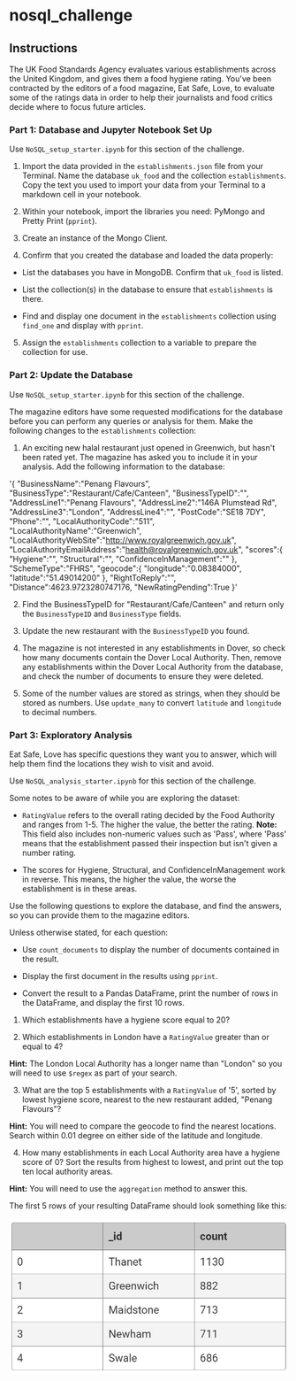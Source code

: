 # nosql_challenge

## Instructions
The UK Food Standards Agency evaluates various establishments across the United Kingdom, and gives them a food hygiene rating. You've been contracted by the editors of a food magazine, Eat Safe, Love, to evaluate some of the ratings data in order to help their journalists and food critics decide where to focus future articles.

### Part 1: Database and Jupyter Notebook Set Up
Use `NoSQL_setup_starter.ipynb` for this section of the challenge. 

 1. Import the data provided in the `establishments.json` file from your Terminal. Name the database `uk_food` and the collection `establishments`. Copy the text you used to import your data from your Terminal to a markdown cell in your notebook.

 2. Within your notebook, import the libraries you need: PyMongo and Pretty Print (`pprint`).

 3. Create an instance of the Mongo Client.

 4. Confirm that you created the database and loaded the data properly:


   * List the databases you have in MongoDB. Confirm that `uk_food` is listed.
 
   * List the collection(s) in the database to ensure that `establishments` is there.

   * Find and display one document in the `establishments` collection using `find_one` and display with `pprint`.

 5. Assign the `establishments` collection to a variable to prepare the collection for use.

### Part 2: Update the Database
Use `NoSQL_setup_starter.ipynb` for this section of the challenge.

The magazine editors have some requested modifications for the database before you can perform any queries or analysis for them. Make the following changes to the `establishments` collection:

 1. An exciting new halal restaurant just opened in Greenwich, but hasn't been rated yet. The magazine has asked you to include it in your analysis. Add the following information to the database:

'{
    "BusinessName":"Penang Flavours",
    "BusinessType":"Restaurant/Cafe/Canteen",
    "BusinessTypeID":"",
    "AddressLine1":"Penang Flavours",
    "AddressLine2":"146A Plumstead Rd",
    "AddressLine3":"London",
    "AddressLine4":"",
    "PostCode":"SE18 7DY",
    "Phone":"",
    "LocalAuthorityCode":"511",
    "LocalAuthorityName":"Greenwich",
    "LocalAuthorityWebSite":"http://www.royalgreenwich.gov.uk",
    "LocalAuthorityEmailAddress":"health@royalgreenwich.gov.uk",
    "scores":{
        "Hygiene":"",
        "Structural":"",
        "ConfidenceInManagement":""
    },
    "SchemeType":"FHRS",
    "geocode":{
        "longitude":"0.08384000",
        "latitude":"51.49014200"
    },
    "RightToReply":"",
    "Distance":4623.9723280747176,
    "NewRatingPending":True
}'

 2. Find the BusinessTypeID for "Restaurant/Cafe/Canteen" and return only the `BusinessTypeID` and `BusinessType` fields.

 3. Update the new restaurant with the `BusinessTypeID` you found.

 4. The magazine is not interested in any establishments in Dover, so check how many documents contain the Dover Local Authority. Then, remove any establishments within the Dover Local Authority from the database, and check the number of documents to ensure they were deleted.

 5. Some of the number values are stored as strings, when they should be stored as numbers. Use `update_many` to convert `latitude` and `longitude` to decimal numbers.

### Part 3: Exploratory Analysis 
Eat Safe, Love has specific questions they want you to answer, which will help them find the locations they wish to visit and avoid.

Use `NoSQL_analysis_starter.ipynb` for this section of the challenge.

Some notes to be aware of while you are exploring the dataset:

 * `RatingValue` refers to the overall rating decided by the Food Authority and ranges from 1-5. The higher the value, the better the rating. **Note:** This field also includes non-numeric values such as 'Pass', where 'Pass' means that the establishment passed their inspection but isn't given a number rating.

 * The scores for Hygiene, Structural, and ConfidenceInManagement work in reverse. This means, the higher the value, the worse the establishment is in these areas.

Use the following questions to explore the database, and find the answers, so you can provide them to the magazine editors.

Unless otherwise stated, for each question:

 * Use `count_documents` to display the number of documents contained in the result.

 * Display the first document in the results using `pprint`.

 * Convert the result to a Pandas DataFrame, print the number of rows in the DataFrame, and display the first 10 rows.

 1. Which establishments have a hygiene score equal to 20?

 2. Which establishments in London have a `RatingValue` greater than or equal to 4?

  **Hint:** The London Local Authority has a longer name than "London" so you will need to use `$regex` as part of your search.

 3. What are the top 5 establishments with a `RatingValue` of '5', sorted by lowest hygiene score, nearest to the new restaurant added, "Penang Flavours"?

  **Hint:** You will need to compare the geocode to find the nearest locations. Search within 0.01 degree on either side of the latitude and longitude.

 4. How many establishments in each Local Authority area have a hygiene score of 0? Sort the results from highest to lowest, and print out the top ten local authority areas.

  **Hint:** You will need to use the `aggregation` method to answer this.

The first 5 rows of your resulting DataFrame should look something like this:

![Alt text](Images/df.jpg)